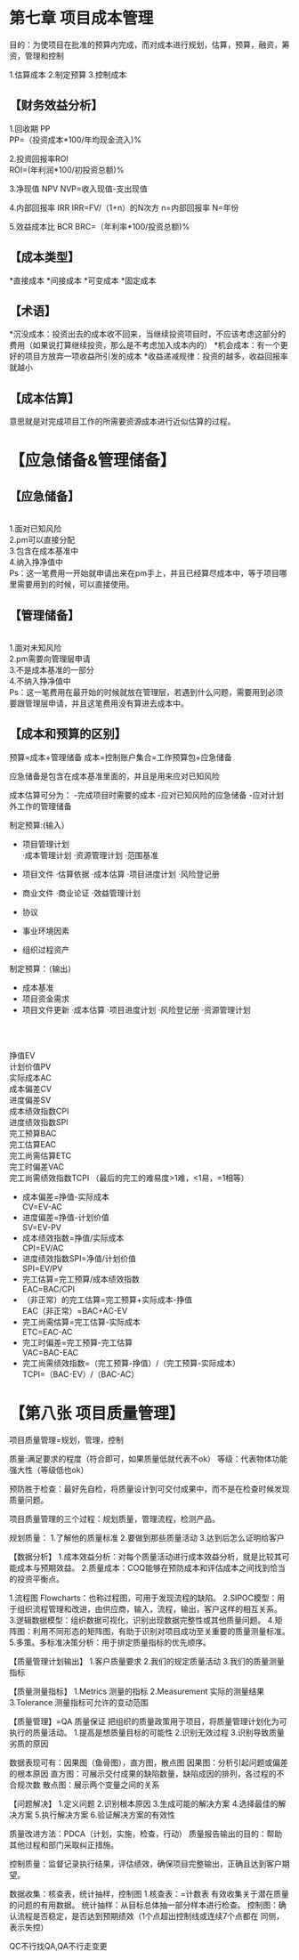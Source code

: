 # 第七章 项目成本管理

目的：为使项目在批准的预算内完成，而对成本进行规划，估算，预算，融资，筹资，管理和控制

1.估算成本 
2.制定预算
3.控制成本


## 【财务效益分析】

1.回收期 PP      
PP=（投资成本*100/年均现金流入)%     

2.投资回报率ROI  
ROI=(年利润*100/初投资总额)%

3.净现值 NPV
NVP=收入现值-支出现值

4.内部回报率 IRR
IRR=FV/（1+n）的N次方   n=内部回报率   N=年份

5.效益成本比 BCR
BRC=（年利率*100/投资总额)%

## 【成本类型】
*直接成本
*间接成本
*可变成本
*固定成本

## 【术语】
*沉没成本：投资出去的成本收不回来，当继续投资项目时，不应该考虑这部分的费用（如果说打算继续投资，那么是不考虑加入成本内的）
*机会成本：有一个更好的项目方放弃一项收益所引发的成本
*收益递减规律：投资的越多，收益回报率就越小




## 【成本估算】
意思就是对完成项目工作的所需要资源成本进行近似估算的过程。

# 【应急储备&管理储备】
## 【应急储备】 
<br/>️1.面对已知风险
<br/>️2.pm可以直接分配
<br/>️3.包含在成本基准中
<br/>️4.纳入挣净值中
<br/>️Ps：这一笔费用一开始就申请出来在pm手上，并且已经算尽成本中，等于项目哪里需要用到的时候，可以直接使用。
## 【管理储备】
<br/>️1.面对未知风险
<br/>️2.pm需要向管理层申请
<br/>️3.不是成本基准的一部分
<br/>️4.不纳入挣净值中
<br/>️Ps：这一笔费用在最开始的时候就放在管理层，若遇到什么问题，需要用到必须要跟管理层申请，并且这笔费用没有算进去成本中。

## 【成本和预算的区别】
预算=成本+管理储备
成本=控制账户集合=工作预算包+应急储备

应急储备是包含在成本基准里面的，并且是用来应对已知风险

成本估算可分为：
-完成项目时需要的成本
-应对已知风险的应急储备
-应对计划外工作的管理储备

制定预算:(输入）                  
* 项目管理计划                         
     ·成本管理计划
     ·资源管理计划
     ·范围基准

* 项目文件 
     ·估算依据
     ·成本估算
     ·项目进度计划
     ·风险登记册

* 商业文件
     ·商业论证
     ·效益管理计划
     
* 协议
* 事业环境因素
* 组织过程资产

制定预算：（输出）
* 成本基准
* 项目资金需求
* 项目文件更新
       ·成本估算
       ·项目进度计划
       ·风险登记册
       ·资源管理计划
<br/>

<br/>挣值EV
<br/>计划价值PV
<br/>实际成本AC
<br/>成本偏差CV
<br/>进度偏差SV
<br/>成本绩效指数CPI
<br/>进度绩效指数SPI
<br/>完工预算BAC
<br/>完工估算EAC
<br/>完工尚需估算ETC
<br/>完工时偏差VAC
<br/>完工尚需绩效指数TCPI （最后的完工的难易度>1难，<1易，=1相等）

*    成本偏差=挣值-实际成本
<br/>CV=EV-AC
*    进度偏差=挣值-计划价值
<br/>SV=EV-PV
*    成本绩效指数=挣值/实际成本
<br/>CPI=EV/AC
*    进度绩效指数SPI=净值/计划价值
<br/>SPI=EV/PV
*    完工估算=完工预算/成本绩效指数
<br/>EAC=BAC/CPI
*    （非正常）的完工估算=完工预算+实际成本-挣值
<br/>EAC（非正常）=BAC+AC-EV
*    完工尚需估算=完工估算-实际成本
<br/>ETC=EAC-AC
*    完工时偏差=完工预算-完工估算
<br/>VAC=BAC-EAC
*    完工尚需绩效指数=（完工预算-挣值）/（完工预算-实际成本）
<br/>TCPI=（BAC-EV）/（BAC-AC）


#    【第八张 项目质量管理】

项目质量管理=规划，管理，控制

质量:满足要求的程度（符合即可，如果质量低就代表不ok）
等级：代表物体功能强大性（等级低也ok）

预防胜于检查：最好先自检，将质量设计到可交付成果中，而不是在检查时候发现质量问题。

项目质量管理的三个过程：规划质量，管理流程，检测产品。

规划质量：
1.了解他的质量标准
2.要做到那些质量活动
3.达到后怎么证明给客户

【数据分析】
1.成本效益分析：对每个质量活动进行成本效益分析，就是比较其可能成本与预期效益。
2.质量成本：COQ能够在预防成本和评估成本之间找到恰当的投资平衡点。


1.流程图 Flowcharts：也称过程图，可用于发现流程的缺陷。
2.SIPOC模型：用于组织流程管理和改进，由供应商，输入，流程，输出，客户这样的相互关系。
3.逻辑数据模型：组织数据可视化，识别出现数据完整性或其他质量问题。
4.矩阵图：利用不同形态的矩阵图，有助于识别对项目成功至关重要的质量测量标准。
5.多策。多标准决策分析：用于排定质量指标的优先顺序。

【质量管理计划输出】
1.客户质量要求
2.我们的规定质量活动
3.我们的质量测量指标

【质量测量指标】
1.Metrics 测量的指标
2.Measurement 实际的测量结果
3.Tolerance 测量指标可允许的变动范围

【质量管理】=QA 质量保证
把组织的质量政策用于项目，将质量管理计划化为可执行的质量活动。
1.提高是想质量目标的可能性
2.识别无效过程
3.识别导致质量劣质的原因

数据表现可有：因果图（鱼骨图），直方图，散点图
因果图：分析引起问题或偏差的根本原因
直方图：可展示交付成果的缺陷数量，缺陷成因的排列，各过程的不合规次数
散点图：展示两个变量之间的关系

【问题解决】
1.定义问题
2.识别根本原因
3.生成可能的解决方案
4.选择最佳的解决方案
5.执行解决方案
6.验证解决方案的有效性

质量改进方法：PDCA（计划，实施，检查，行动）
质量报告输出的目的：帮助其他过程和部门采取纠正措施。

控制质量：监督记录执行结果，评估绩效，确保项目完整输出，正确且达到客户期望。

数据收集：核查表，统计抽样，控制图
1.核查表：=计数表 有效收集关于潜在质量的问题的有用数据。
统计抽样：从目标总体抽一部分样本进行检查。
控制图：确认流程是否稳定，是否达到预期绩效（1个点超出控制线或连续7个点都在 同侧，表示失控）

QC不行找QA,QA不行走变更
